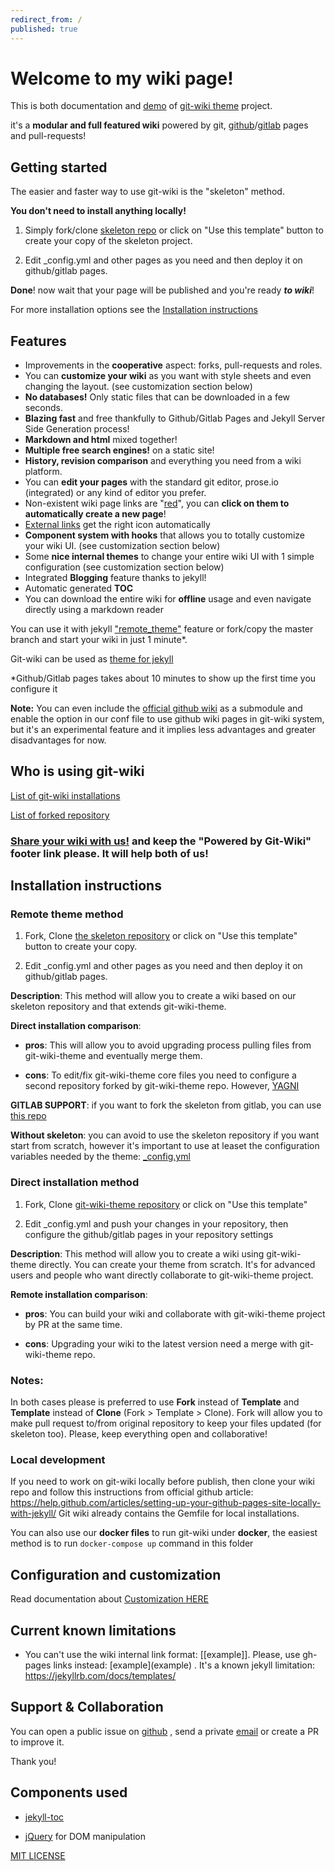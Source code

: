 ```yaml
---
redirect_from: /
published: true
---
```


# Welcome to my wiki page!

This is both documentation and [demo](Demo.md) of [git-wiki theme](https://github.com/Drassil/git-wiki-theme) project.

it's a **modular and full featured wiki** powered by git, [github](https://pages.github.com/)/[gitlab](https://about.gitlab.com/product/pages/) pages and pull-requests!

## Getting started

The easier and faster way to use git-wiki is the "skeleton" method.

**You don't need to install anything locally!**

1. Simply fork/clone [skeleton repo](https://github.com/Drassil/git-wiki-skeleton) or click on "Use this template" button to create your copy of the skeleton project.

2. Edit _config.yml and other pages as you need and then deploy it on github/gitlab pages.

**Done**! now wait that your page will be published and you're ready **_to wiki_**!

For more installation options see the [Installation instructions](#installation-instructions)

## Features 

* Improvements in the **cooperative** aspect: forks, pull-requests and roles.
* You can **customize your wiki** as you want with style sheets and even changing the layout. (see customization section below) 
* **No databases!** Only static files that can be downloaded in a few seconds.
* **Blazing fast** and free thankfully to Github/Gitlab Pages and Jekyll Server Side Generation process!
* **Markdown and html** mixed together!
* **Multiple free search engines!** on a static site!
* **History, revision comparison** and everything you need from a wiki platform.
* You can **edit your pages** with the standard git editor, prose.io (integrated) or any kind of editor you prefer.
* Non-existent wiki page links are "[red](red.md)", you can **click on them to automatically create a new page**!
* [External links](http://www.google.com) get the right icon automatically
* **Component system with hooks** that allows you to totally customize your wiki UI. (see customization section below) 
* Some **nice internal themes** to change your entire wiki UI with 1 simple configuration (see customization section below)
* Integrated **Blogging** feature thanks to jekyll!
* Automatic generated **TOC**
* You can download the entire wiki for **offline** usage and even navigate directly using a markdown reader


You can use it with jekyll ["remote_theme"](https://github.com/benbalter/jekyll-remote-theme) feature or fork/copy the master branch  and start your wiki in just 1 minute*.

Git-wiki can be used as [theme for jekyll](https://jekyll-themes.com/git-wiki/)

 *Github/Gitlab pages takes about 10 minutes to show up the first time you configure it

**Note:**
You can even include the [official github wiki](https://help.github.com/articles/about-github-wikis/) as a submodule and enable the option in our conf file to use github wiki pages in git-wiki system, but it's an experimental feature and it implies less advantages and greater disadvantages for now.

## Who is using git-wiki

[List of git-wiki installations](examples.md)

[List of forked repository](https://github.com/Drassil/git-wiki-theme/network/members)


### [Share your wiki with us!](examples) and keep the "Powered by Git-Wiki" footer link please. It will help both of us!


## Installation instructions

### Remote theme method

1. Fork, Clone [the skeleton repository](https://github.com/Drassil/git-wiki-skeleton) or click on "Use this template" button to create your copy.

2. Edit _config.yml and other pages as you need and then deploy it on github/gitlab pages.

**Description**: This method will allow you to create a wiki based on our skeleton repository and that extends git-wiki-theme. 

**Direct installation comparison**:

 + **pros**: This will allow you to avoid upgrading process pulling files from git-wiki-theme and eventually merge them.

 - **cons**: To edit/fix git-wiki-theme core files you need to configure a second repository forked by git-wiki-theme repo. However, [YAGNI](https://en.wikipedia.org/wiki/You_aren%27t_gonna_need_it)

**GITLAB SUPPORT**: if you want to fork the skeleton from gitlab, you can use [this repo](https://gitlab.com/drassil/git-wiki-skeleton)

**Without skeleton**: you can avoid to use the skeleton repository if you want start from scratch, however it's important to use at leaset the configuration variables needed by the theme: [_config.yml](https://github.com/Drassil/git-wiki-skeleton/blob/master/_config.yml)

### Direct installation method

1. Fork, Clone [git-wiki-theme repository](https://github.com/drassil/git-wiki-theme) or click on "Use this template"

2. Edit _config.yml and push your changes in your repository, then configure the github/gitlab pages in your repository settings

**Description**: This method will allow you to create a wiki using git-wiki-theme directly. You can create your theme from scratch. It's for advanced users and people who want directly collaborate to git-wiki-theme project.

**Remote installation comparison**:

 + **pros**: You can build your wiki and collaborate with git-wiki-theme project by PR at the same time.

 - **cons**: Upgrading your wiki to the latest version need a merge with git-wiki-theme repo.


### Notes:
In both cases please is preferred to use **Fork** instead of **Template** and **Template** instead of **Clone** (Fork > Template > Clone).
Fork will allow you to make pull request to/from original repository to keep your files updated (for skeleton too). Please, keep everything open and collaborative!


### Local development

If you need to work on git-wiki locally before publish, then clone your wiki repo and follow this instructions 
from official github article: <https://help.github.com/articles/setting-up-your-github-pages-site-locally-with-jekyll/>
Git wiki already contains the Gemfile for local installations.

You can also use our **docker files** to run git-wiki under **docker**, 
the easiest method is to run `docker-compose up` command in this folder

## Configuration and customization

Read documentation about [Customization HERE](customize.md)


## Current known limitations

* You can't use the wiki internal link format: [[example]]. Please, use gh-pages links instead: \[example\](example) . It's a known jekyll limitation: <https://jekyllrb.com/docs/templates/>


## Support & Collaboration

You can open a public issue on [github](https://github.com/Drassil/git-wiki/issues) , 
send a private <a href="mailto:staff-drassil@googlegroups.com">email</a>  or create a PR to improve it.

Thank you!

## Components used

- [jekyll-toc](https://github.com/allejo/jekyll-toc)

- [jQuery](https://jquery.com/) for DOM manipulation

[MIT LICENSE](LICENSE)
